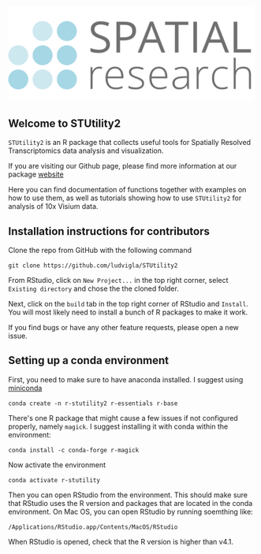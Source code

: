 <img src="man/figures/logo.png" alt="drawing" width="500"/>

## Welcome to STUtility2 

`STUtility2` is an R package that collects useful tools for Spatially Resolved Transcriptomics data analysis and visualization. 

If you are visiting our Github page, please find more information at our package [website](https://ludvigla.github.io/STUtility2/)

Here you can find documentation of functions together with examples on how to use them, as well as tutorials showing how to use 
`STUtility2` for analysis of 10x Visium data.

## Installation instructions for contributors

Clone the repo from GitHub with the following command

````
git clone https://github.com/ludvigla/STUtility2
````

From RStudio, click on `New Project...` in the top right corner, select `Existing directory` and chose the the cloned folder.

Next, click on the `build` tab in the top right corner of RStudio and `Install`. You will most likely need to install a bunch of R packages to make it work. 

If you find bugs or have any other feature requests, please open a new issue.

## Setting up a conda environment

First, you need to make sure to have anaconda installed. I suggest using [miniconda](https://docs.conda.io/en/latest/miniconda.html)

````
conda create -n r-stutility2 r-essentials r-base
````

There's one R package that might cause a few issues if not configured properly, namely `magick`. I suggest installing it with conda within the 
environment:

````
conda install -c conda-forge r-magick
````

Now activate the environment

````
conda activate r-stutility
````

Then you can open RStudio from the environment. This should make sure that RStudio uses the R version and packages that are located in 
the conda environment. On Mac OS, you can open RStudio by running soemthing like:

````
/Applications/RStudio.app/Contents/MacOS/RStudio
````

When RStudio is opened, check that the R version is higher than v4.1.

